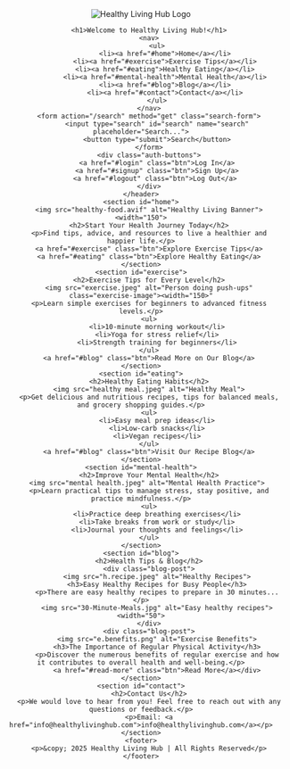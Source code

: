 <!DOCTYPE html>
<html lang="en">
<head>
    <title>Healthy Living Hub</title>
    <link rel="stylesheet" href="styles.css">
</head>
<body>
    <header>
        <img src="healthy -logo.png" alt="Healthy Living Hub Logo">

        <h1>Welcome to Healthy Living Hub!</h1>
        <nav>
            <ul>
                <li><a href="#home">Home</a></li>
                <li><a href="#exercise">Exercise Tips</a></li>
                <li><a href="#eating">Healthy Eating</a></li>
                <li><a href="#mental-health">Mental Health</a></li>
                <li><a href="#blog">Blog</a></li>
                <li><a href="#contact">Contact</a></li>
            </ul>
        </nav>
        <form action="/search" method="get" class="search-form">
            <input type="search" id="search" name="search" placeholder="Search...">
            <button type="submit">Search</button>
        </form>
        <div class="auth-buttons">
            <a href="#login" class="btn">Log In</a>
            <a href="#signup" class="btn">Sign Up</a>
            <a href="#logout" class="btn">Log Out</a> 
        </div>
    </header>
    <section id="home">
        <img src="healthy-food.avif" alt="Healthy Living Banner"><width="150">
        <h2>Start Your Health Journey Today</h2>
        <p>Find tips, advice, and resources to live a healthier and happier life.</p>
        <a href="#exercise" class="btn">Explore Exercise Tips</a>
        <a href="#eating" class="btn">Explore Healthy Eating</a>
    </section>
    <section id="exercise">
        <h2>Exercise Tips for Every Level</h2>
        <img src="exercise.jpeg" alt="Person doing push-ups" class="exercise-image"><width="150>"
        <p>Learn simple exercises for beginners to advanced fitness levels.</p>
        <ul>
            <li>10-minute morning workout</li>
            <li>Yoga for stress relief</li>
            <li>Strength training for beginners</li>
        </ul>
        <a href="#blog" class="btn">Read More on Our Blog</a>
    </section>
    <section id="eating">
        <h2>Healthy Eating Habits</h2>
        <img src="healthy meal.jpeg" alt="Healthy Meal">
        <p>Get delicious and nutritious recipes, tips for balanced meals, and grocery shopping guides.</p>
        <ul>
            <li>Easy meal prep ideas</li>
            <li>Low-carb snacks</li>
            <li>Vegan recipes</li>
        </ul>
        <a href="#blog" class="btn">Visit Our Recipe Blog</a>
    </section>
    <section id="mental-health">
        <h2>Improve Your Mental Health</h2>
        <img src="mental health.jpeg" alt="Mental Health Practice"> 
        <p>Learn practical tips to manage stress, stay positive, and practice mindfulness.</p>
        <ul>
            <li>Practice deep breathing exercises</li>
            <li>Take breaks from work or study</li>
            <li>Journal your thoughts and feelings</li>
        </ul>
    </section>
    <section id="blog">
        <h2>Health Tips & Blog</h2>
        <div class="blog-post">
            <img src="h.recipe.jpeg" alt="Healthy Recipes">
            <h3>Easy Healthy Recipes for Busy People</h3>
            <p>There are easy healthy recipes to prepare in 30 minutes...</p>
            <img src="30-Minute-Meals.jpg" alt="Easy healthy recipes"><width="50">
        </div>
        <div class="blog-post">
            <img src="e.benefits.png" alt="Exercise Benefits">
            <h3>The Importance of Regular Physical Activity</h3>
            <p>Discover the numerous benefits of regular exercise and how it contributes to overall health and well-being.</p>
            <a href="#read-more" class="btn">Read More</a></div>
    </section>
    <section id="contact">
        <h2>Contact Us</h2>
        <p>We would love to hear from you! Feel free to reach out with any questions or feedback.</p>
        <p>Email: <a href="info@healthylivinghub.com">info@healthylivinghub.com</a></p>
    </section>
    <footer>
        <p>&copy; 2025 Healthy Living Hub | All Rights Reserved</p>
    </footer>

</body>
</html>

